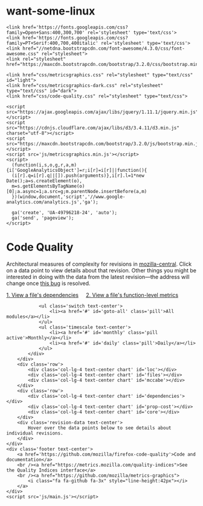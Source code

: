 # want-some-linux

<html lang="en">
<head>
    <meta content="text/html; charset=utf-8" http-equiv="Content-Type">
    <title>Code Quality</title>

    <link href='https://fonts.googleapis.com/css?family=Open+Sans:400,300,700' rel='stylesheet' type='text/css'>
    <link href='https://fonts.googleapis.com/css?family=PT+Serif:400,700,400italic' rel='stylesheet' type='text/css'>
    <link href="//netdna.bootstrapcdn.com/font-awesome/4.3.0/css/font-awesome.css" rel="stylesheet">
    <link rel="stylesheet" href="https://maxcdn.bootstrapcdn.com/bootstrap/3.2.0/css/bootstrap.min.css">

    <link href="css/metricsgraphics.css" rel="stylesheet" type="text/css" id="light">
    <link href="css/metricsgraphics-dark.css" rel="stylesheet" type="text/css" id="dark">
    <link href="css/code-quality.css" rel="stylesheet" type="text/css">

    <script src="https://ajax.googleapis.com/ajax/libs/jquery/1.11.1/jquery.min.js"></script>
    <script src="https://cdnjs.cloudflare.com/ajax/libs/d3/3.4.11/d3.min.js" charset="utf-8"></script>
    <script src="https://maxcdn.bootstrapcdn.com/bootstrap/3.2.0/js/bootstrap.min.js"></script>
    <script src='js/metricsgraphics.min.js'></script>
    <script>
      (function(i,s,o,g,r,a,m){i['GoogleAnalyticsObject']=r;i[r]=i[r]||function(){
      (i[r].q=i[r].q||[]).push(arguments)},i[r].l=1*new Date();a=s.createElement(o),
      m=s.getElementsByTagName(o)[0];a.async=1;a.src=g;m.parentNode.insertBefore(a,m)
      })(window,document,'script','//www.google-analytics.com/analytics.js','ga');

      ga('create', 'UA-49796218-24', 'auto');
      ga('send', 'pageview');
    </script>
</head>
<body>
    <div class='container'>
        <div class='row'>
            <div class='col-lg-12 text-center'>
                <h1 class='text-center'>Code Quality</h1>
                <p class='text-center'>Architectural measures of complexity for revisions in <a href='https://hg.mozilla.org/mozilla-central/'>mozilla-central</a>. Click on a data point to view details about that revision. 
                Other things you might be interested in doing with the data from the latest revision&mdash;the address will change once <a href='https://bugzilla.mozilla.org/show_bug.cgi?id=1224318'>this bug</a> is resolved.</p>
                <a href='http://almossawi.com:3003/deps/filename=accessible:jsat:EventManager.jsm'>1. View a file's dependencies</a> &nbsp; &nbsp;
                <a href='http://almossawi.com:3003/functions/filename=accessible:jsat:EventManager.jsm'>2. View a file's function-level metrics</a>

                <ul class='switch text-center'>
                    <li><a href='#' id='goto-all' class='pill'>All modules</a></li>
                </ul>
                <ul class='timescale text-center'>
                    <li><a href='#' id='monthly' class='pill active'>Monthly</a></li>
                    <li><a href='#' id='daily' class='pill'>Daily</a></li>
                </ul>
            </div>
        </div>
        <div class='row'>
            <div class='col-lg-4 text-center chart' id='loc'></div>
            <div class='col-lg-4 text-center chart' id='files'></div>
            <div class='col-lg-4 text-center chart' id='mccabe'></div>
        </div>
        <div class='row'>
            <div class='col-lg-4 text-center chart' id='dependencies'></div>
            <div class='col-lg-4 text-center chart' id='prop-cost'></div>
            <div class='col-lg-4 text-center chart' id='core'></div>
        </div>
        <div class='revision-data text-center'>
            Hover over the data points below to see details about individual revisions.
        </div>
    </div>
    <div class='footer text-center'>
        <a href='https://github.com/mozilla/firefox-code-quality'>Code and documentation</a>
        <br /><a href="https://metrics.mozilla.com/quality-indices">See the Quality Indices interface</a>
        <br /><a href="https://github.com/mozilla/metrics-graphics">
            <i class="fa fa-github fa-3x" style="line-height:42px"></i>
        </a>
    </div>
    <script src='js/main.js'></script>
</body>
</html>
